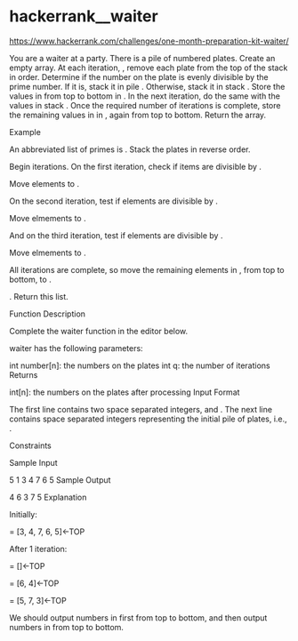 # hackerrank__waiter
https://www.hackerrank.com/challenges/one-month-preparation-kit-waiter/

You are a waiter at a party. There is a pile of numbered plates. Create an empty  array. At each iteration, , remove each plate from the top of the stack in order. Determine if the number on the plate is evenly divisible by the  prime number. If it is, stack it in pile . Otherwise, stack it in stack . Store the values in  from top to bottom in . In the next iteration, do the same with the values in stack . Once the required number of iterations is complete, store the remaining values in  in , again from top to bottom. Return the  array.

Example



An abbreviated list of primes is . Stack the plates in reverse order.



Begin iterations. On the first iteration, check if items are divisible by .


Move  elements to .


On the second iteration, test if  elements are divisible by .


Move  elmements to .


And on the third iteration, test if  elements are divisible by .


Move  elmements to .


All iterations are complete, so move the remaining elements in , from top to bottom, to .

. Return this list.

Function Description

Complete the waiter function in the editor below.

waiter has the following parameters:

int number[n]: the numbers on the plates
int q: the number of iterations
Returns

int[n]: the numbers on the plates after processing
Input Format

The first line contains two space separated integers,  and .
The next line contains  space separated integers representing the initial pile of plates, i.e., .

Constraints




Sample Input

5 1
3 4 7 6 5
Sample Output

4
6
3
7
5
Explanation

Initially:

 = [3, 4, 7, 6, 5]<-TOP

After 1 iteration:

 = []<-TOP

 = [6, 4]<-TOP

 = [5, 7, 3]<-TOP

We should output numbers in  first from top to bottom, and then output numbers in  from top to bottom.
